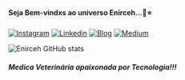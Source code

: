 #### Seja Bem-vindxs ao universo Enirceh...🌻⭐
[![Instagram](https://img.shields.io/badge/Instagram-E4405F?style=for-the-badge&logo=instagram&logoColor=white)](https://www.instagram.com/enirceh/)
[![Linkedin](https://img.shields.io/badge/LinkedIn-0077B5?style=for-the-badge&logo=linkedin&logoColor=white)]()
[![Blog](https://img.shields.io/badge/Blogger-FF5722?style=for-the-badge&logo=blogger&logoColor=white)]()
[![Medium](https://img.shields.io/badge/Medium-12100E?style=for-the-badge&logo=medium&logoColor=white)]()

![Enirceh GitHub stats](https://github-readme-stats.vercel.app/api?username=enirceh&show_icons=true&theme=dracula)
##### Medica Veterinária apaixonada por Tecnologia!!!

